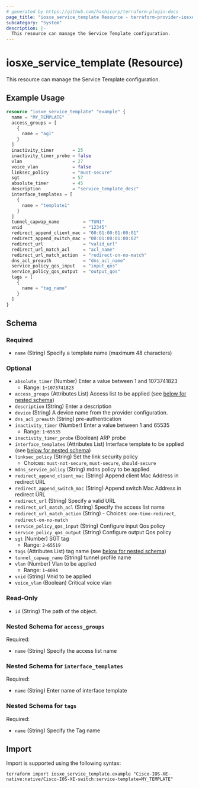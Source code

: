 ```yaml
---
# generated by https://github.com/hashicorp/terraform-plugin-docs
page_title: "iosxe_service_template Resource - terraform-provider-iosxe"
subcategory: "System"
description: |-
  This resource can manage the Service Template configuration.
---
```


# iosxe_service_template (Resource)

This resource can manage the Service Template configuration.

## Example Usage

```terraform
resource "iosxe_service_template" "example" {
  name = "MY_TEMPLATE"
  access_groups = [
    {
      name = "ag1"
    }
  ]
  inactivity_timer       = 25
  inactivity_timer_probe = false
  vlan                   = 27
  voice_vlan             = false
  linksec_policy         = "must-secure"
  sgt                    = 57
  absolute_timer         = 45
  description            = "service_template_desc"
  interface_templates = [
    {
      name = "template1"
    }
  ]
  tunnel_capwap_name         = "TUN1"
  vnid                       = "12345"
  redirect_append_client_mac = "00:01:00:01:00:01"
  redirect_append_switch_mac = "00:01:00:01:00:02"
  redirect_url               = "valid_url"
  redirect_url_match_acl     = "acl_name"
  redirect_url_match_action  = "redirect-on-no-match"
  dns_acl_preauth            = "dns_acl_name"
  service_policy_qos_input   = "input_qos"
  service_policy_qos_output  = "output_qos"
  tags = [
    {
      name = "tag_name"
    }
  ]
}
```

<!-- schema generated by tfplugindocs -->
## Schema

### Required

- `name` (String) Specify a template name (maximum 48 characters)

### Optional

- `absolute_timer` (Number) Enter a value between 1 and 1073741823
  - Range: `1`-`1073741823`
- `access_groups` (Attributes List) Access list to be applied (see [below for nested schema](#nestedatt--access_groups))
- `description` (String) Enter a description
- `device` (String) A device name from the provider configuration.
- `dns_acl_preauth` (String) pre-authentication
- `inactivity_timer` (Number) Enter a value between 1 and 65535
  - Range: `1`-`65535`
- `inactivity_timer_probe` (Boolean) ARP probe
- `interface_templates` (Attributes List) Interface template to be applied (see [below for nested schema](#nestedatt--interface_templates))
- `linksec_policy` (String) Set the link security policy
  - Choices: `must-not-secure`, `must-secure`, `should-secure`
- `mdns_service_policy` (String) mdns policy to be applied
- `redirect_append_client_mac` (String) Append client Mac Address in redirect URL
- `redirect_append_switch_mac` (String) Append switch Mac Address in redirect URL
- `redirect_url` (String) Specify a valid URL
- `redirect_url_match_acl` (String) Specify the access list name
- `redirect_url_match_action` (String) - Choices: `one-time-redirect`, `redirect-on-no-match`
- `service_policy_qos_input` (String) Configure input Qos policy
- `service_policy_qos_output` (String) Configure output Qos policy
- `sgt` (Number) SGT tag
  - Range: `2`-`65519`
- `tags` (Attributes List) tag name (see [below for nested schema](#nestedatt--tags))
- `tunnel_capwap_name` (String) tunnel profile name
- `vlan` (Number) Vlan to be applied
  - Range: `1`-`4094`
- `vnid` (String) Vnid to be applied
- `voice_vlan` (Boolean) Critical voice vlan

### Read-Only

- `id` (String) The path of the object.

<a id="nestedatt--access_groups"></a>
### Nested Schema for `access_groups`

Required:

- `name` (String) Specify the access list name


<a id="nestedatt--interface_templates"></a>
### Nested Schema for `interface_templates`

Required:

- `name` (String) Enter name of interface template


<a id="nestedatt--tags"></a>
### Nested Schema for `tags`

Required:

- `name` (String) Specify the Tag name

## Import

Import is supported using the following syntax:

```shell
terraform import iosxe_service_template.example "Cisco-IOS-XE-native:native/Cisco-IOS-XE-switch:service-template=MY_TEMPLATE"
```
